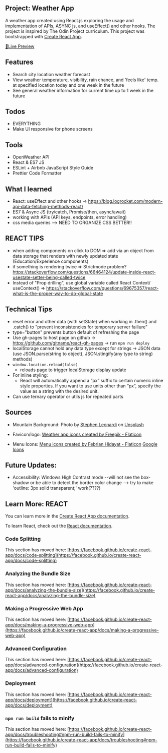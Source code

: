 ## Project: Weather App

A weather app created using React.js exploring the usage and implementation of APIs, ASYNC js, and useEffect() and other hooks. The project is inspired by The Odin Project curriculum.
This project was bootstrapped with [Create React App](https://github.com/facebook/create-react-app).

<a href="https://dicristea.github.io/weather-app/">🔗Live Preview</a>

## Features

- Search city location weather forecast
- View weather temperature, visibility, rain chance, and 'feels like' temp. at specified location
  today and one week in the future
- See general weather information for current time up to 1 week in the future

## Todos

- EVERYTHING
- Make UI responsive for phone screens

## Tools

- OpenWeather API
- React & ES7 JS
- ESLint + Airbnb JavaScript Style Guide
- Prettier Code Formatter

## What I learned

- React: useEffect and other hooks
  => https://blog.logrocket.com/modern-api-data-fetching-methods-react/
- ES7 & Async JS (try/catch, Promise/then, async/await)
- working with APIs (API keys, endpoints, error handling)
- css media queries
  --> NEED TO ORGANIZE CSS BETTER!!

## REACT TIPS

- when adding components on click to DOM
  => add via an object from data storage that renders with newly updated state (Education/Experience components)
- if something is rendering twice
  => Strictmode problem? https://stackoverflow.com/questions/66464124/update-inside-react-usestate-setter-being-called-twice
- Instead of "Prop drilling", use global variable called React Context/ useContext()
  => https://stackoverflow.com/questions/69675357/react-what-is-the-proper-way-to-do-global-state

## Technical Tips

- reset error and other data (with setState) when working in .then() and .catch() to "prevent inconsistencies for temporary server failiure"
- type="button" prevents button default of refreshing the page
- Use gh-pages to host page on github
  -> https://github.com/gitname/react-gh-pages
  -> run `npm run deploy`
- localStorage cannot hold any data type except for strings
  → JSON data (use JSON.parse(string to object), JSON.stingify(any type to string) methods)
- `window.location.reload(false)`
  - reloads page to trigger localStorage display update
- For inline styling:
  - React will automatically append a “px” suffix to certain numeric inline style properties. If you want to use units other than “px”, specify the value as a string with the desired unit.
- Can use ternary operator or utils js for repeated parts

## Sources

- Mountain Background:
  Photo by <a href="https://unsplash.com/@stephenleo1982?utm_source=unsplash&utm_medium=referral&utm_content=creditCopyText">Stephen Leonardi</a> on <a href="https://unsplash.com/?utm_source=unsplash&utm_medium=referral&utm_content=creditCopyText">Unsplash</a>

- Favicon/logo:
  <a href="https://www.flaticon.com/free-icons/weather-app" title="weather app icons">Weather app icons created by Freepik - Flaticon</a>

- Menu Icons:
  <a href="https://www.flaticon.com/free-icons/menu" title="menu icons">Menu icons created by Febrian Hidayat - Flaticon</a>
  <a href="https://fonts.google.com/icons">Google Icons</a>

## Future Updates:

- Accessibility: Windows High Contrast mode --will not see the box-shadow or be able to detect the border color change
  --> try to make 'outline: 3px solid transparent;' work(????)

## Learn More: REACT

You can learn more in the [Create React App documentation](https://facebook.github.io/create-react-app/docs/getting-started).

To learn React, check out the [React documentation](https://reactjs.org/).

### Code Splitting

This section has moved here: [https://facebook.github.io/create-react-app/docs/code-splitting](https://facebook.github.io/create-react-app/docs/code-splitting)

### Analyzing the Bundle Size

This section has moved here: [https://facebook.github.io/create-react-app/docs/analyzing-the-bundle-size](https://facebook.github.io/create-react-app/docs/analyzing-the-bundle-size)

### Making a Progressive Web App

This section has moved here: [https://facebook.github.io/create-react-app/docs/making-a-progressive-web-app](https://facebook.github.io/create-react-app/docs/making-a-progressive-web-app)

### Advanced Configuration

This section has moved here: [https://facebook.github.io/create-react-app/docs/advanced-configuration](https://facebook.github.io/create-react-app/docs/advanced-configuration)

### Deployment

This section has moved here: [https://facebook.github.io/create-react-app/docs/deployment](https://facebook.github.io/create-react-app/docs/deployment)

### `npm run build` fails to minify

This section has moved here: [https://facebook.github.io/create-react-app/docs/troubleshooting#npm-run-build-fails-to-minify](https://facebook.github.io/create-react-app/docs/troubleshooting#npm-run-build-fails-to-minify)
